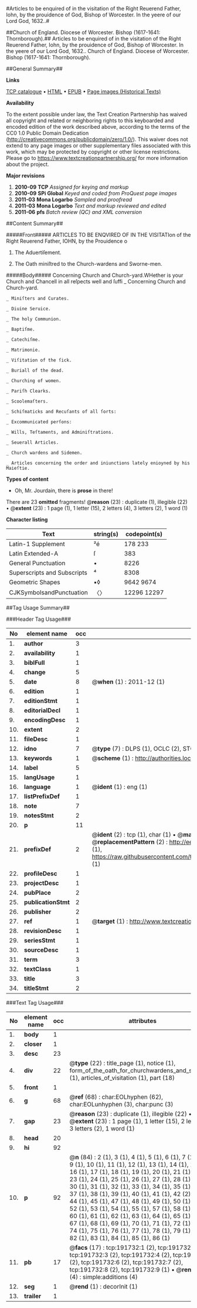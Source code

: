 #Articles to be enquired of in the visitation of the Right Reuerend Father, Iohn, by the prouidence of God, Bishop of Worcester. In the yeere of our Lord God, 1632..#

##Church of England. Diocese of Worcester. Bishop (1617-1641: Thornborough).##
Articles to be enquired of in the visitation of the Right Reuerend Father, Iohn, by the prouidence of God, Bishop of Worcester. In the yeere of our Lord God, 1632..
Church of England. Diocese of Worcester. Bishop (1617-1641: Thornborough).

##General Summary##

**Links**

[TCP catalogue](http://www.ota.ox.ac.uk/tcp/)  • 
[HTML](http://tei.it.ox.ac.uk/tcp/Texts-HTML/free/B07/B07664.html)  • 
[EPUB](http://tei.it.ox.ac.uk/tcp/Texts-EPUB/free/B07/B07664.epub) • 
[Page images (Historical Texts)](https://historicaltexts.jisc.ac.uk/eebo-180867128e)

**Availability**

To the extent possible under law, the Text Creation Partnership has waived all copyright and related or neighboring rights to this keyboarded and encoded edition of the work described above, according to the terms of the CC0 1.0 Public Domain Dedication (http://creativecommons.org/publicdomain/zero/1.0/). This waiver does not extend to any page images or other supplementary files associated with this work, which may be protected by copyright or other license restrictions. Please go to https://www.textcreationpartnership.org/ for more information about the project.

**Major revisions**

1. __2010-09__ __TCP__ *Assigned for keying and markup*
1. __2010-09__ __SPi Global__ *Keyed and coded from ProQuest page images*
1. __2011-03__ __Mona Logarbo__ *Sampled and proofread*
1. __2011-03__ __Mona Logarbo__ *Text and markup reviewed and edited*
1. __2011-06__ __pfs__ *Batch review (QC) and XML conversion*

##Content Summary##

#####Front#####
ARTICLES TO BE ENQVIRED OF IN THE VISITATIon of the Right Reuerend Father, IOHN, by the Prouidence o
1. The Aduertiſement.

1. The Oath miniſtred to the Church-wardens and Sworne-men.

#####Body#####
Concerning Church and Church-yard.WHether is your Church and Chancell in all reſpects well and ſuffi
    _ Concerning Church and Church-yard.

    _ Miniſters and Curates.

    _ Diuine Seruice.

    _ The holy Communion.

    _ Baptiſme.

    _ Catechiſme.

    _ Matrimonie.

    _ Viſitation of the ſick.

    _ Buriall of the dead.

    _ Churching of women.

    _ Pariſh Clearks.

    _ Scoolemaſters.

    _ Schiſmaticks and Recuſants of all ſorts:

    _ Excommunicated perſons:

    _ Wills, Teſtaments, and Adminiſtrations.

    _ Seuerall Articles.

    _ Church wardens and Sidemen.

    _ Articles concerning the order and iniunctions lately enioyned by his Maieſtie.

**Types of content**

  * Oh, Mr. Jourdain, there is **prose** in there!

There are 23 **omitted** fragments! 
 @__reason__ (23) : duplicate (1), illegible (22)  •  @__extent__ (23) : 1 page (1), 1 letter (15), 2 letters (4), 3 letters (2), 1 word (1)

**Character listing**


|Text|string(s)|codepoint(s)|
|---|---|---|
|Latin-1 Supplement|²é|178 233|
|Latin Extended-A|ſ|383|
|General Punctuation|•|8226|
|Superscripts             and Subscripts|⁴|8308|
|Geometric Shapes|▪◊|9642 9674|
|CJKSymbolsandPunctuation|〈〉|12296 12297|

##Tag Usage Summary##

###Header Tag Usage###

|No|element name|occ|attributes|
|---|---|---|---|
|1.|__author__|3||
|2.|__availability__|1||
|3.|__biblFull__|1||
|4.|__change__|5||
|5.|__date__|8| @__when__ (1) : 2011-12 (1)|
|6.|__edition__|1||
|7.|__editionStmt__|1||
|8.|__editorialDecl__|1||
|9.|__encodingDesc__|1||
|10.|__extent__|2||
|11.|__fileDesc__|1||
|12.|__idno__|7| @__type__ (7) : DLPS (1), OCLC (2), STC (2), EEBO-CITATION (1), VID (1)|
|13.|__keywords__|1| @__scheme__ (1) : http://authorities.loc.gov/ (1)|
|14.|__label__|5||
|15.|__langUsage__|1||
|16.|__language__|1| @__ident__ (1) : eng (1)|
|17.|__listPrefixDef__|1||
|18.|__note__|7||
|19.|__notesStmt__|2||
|20.|__p__|11||
|21.|__prefixDef__|2| @__ident__ (2) : tcp (1), char (1)  •  @__matchPattern__ (2) : ([0-9\-]+):([0-9IVX]+) (1), (.+) (1)  •  @__replacementPattern__ (2) : http://eebo.chadwyck.com/downloadtiff?vid=$1&page=$2 (1), https://raw.githubusercontent.com/textcreationpartnership/Texts/master/tcpchars.xml#$1 (1)|
|22.|__profileDesc__|1||
|23.|__projectDesc__|1||
|24.|__pubPlace__|2||
|25.|__publicationStmt__|2||
|26.|__publisher__|2||
|27.|__ref__|1| @__target__ (1) : http://www.textcreationpartnership.org/docs/. (1)|
|28.|__revisionDesc__|1||
|29.|__seriesStmt__|1||
|30.|__sourceDesc__|1||
|31.|__term__|3||
|32.|__textClass__|1||
|33.|__title__|3||
|34.|__titleStmt__|2||


###Text Tag Usage###

|No|element name|occ|attributes|
|---|---|---|---|
|1.|__body__|1||
|2.|__closer__|1||
|3.|__desc__|23||
|4.|__div__|22| @__type__ (22) : title_page (1), notice (1), form_of_the_oath_for_churchwardens_and_sidesmen (1), articles_of_visitation (1), part (18)|
|5.|__front__|1||
|6.|__g__|68| @__ref__ (68) : char:EOLhyphen (62), char:EOLunhyphen (3), char:punc (3)|
|7.|__gap__|23| @__reason__ (23) : duplicate (1), illegible (22)  •  @__extent__ (23) : 1 page (1), 1 letter (15), 2 letters (4), 3 letters (2), 1 word (1)|
|8.|__head__|20||
|9.|__hi__|92||
|10.|__p__|92| @__n__ (84) : 2 (1), 3 (1), 4 (1), 5 (1), 6 (1), 7 (1), 8 (1), 9 (1), 10 (1), 11 (1), 12 (1), 13 (1), 14 (1), 15 (1), 16 (1), 17 (1), 18 (1), 19 (1), 20 (1), 21 (1), 22 (1), 23 (1), 24 (1), 25 (1), 26 (1), 27 (1), 28 (1), 29 (1), 30 (1), 31 (1), 32 (1), 33 (1), 34 (1), 35 (1), 56 (2), 37 (1), 38 (1), 39 (1), 40 (1), 41 (1), 42 (2), 43 (1), 44 (1), 45 (1), 47 (1), 48 (1), 49 (1), 50 (1), 51 (1), 52 (1), 53 (1), 54 (1), 55 (1), 57 (1), 58 (1), 59 (1), 60 (1), 61 (1), 62 (1), 63 (1), 64 (1), 65 (1), 66 (1), 67 (1), 68 (1), 69 (1), 70 (1), 71 (1), 72 (1), 73 (1), 74 (1), 75 (1), 76 (1), 77 (1), 78 (1), 79 (1), 81 (1), 82 (1), 83 (1), 84 (1), 85 (1), 86 (1)|
|11.|__pb__|17| @__facs__ (17) : tcp:191732:1 (2), tcp:191732:2 (2), tcp:191732:3 (2), tcp:191732:4 (2), tcp:191732:5 (2), tcp:191732:6 (2), tcp:191732:7 (2), tcp:191732:8 (2), tcp:191732:9 (1)  •  @__rendition__ (4) : simple:additions (4)|
|12.|__seg__|1| @__rend__ (1) : decorInit (1)|
|13.|__trailer__|1||
